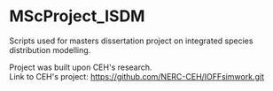 # MScProject_ISDM
Scripts used for masters dissertation project on integrated species distribution modelling. 

Project was built upon CEH's research.  
Link to CEH's project: https://github.com/NERC-CEH/IOFFsimwork.git

